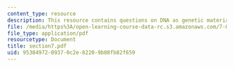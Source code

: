 ```yaml
---
content_type: resource
description: This resource contains questions on DNA as genetic material and DNA replication.
file: /media/https%3A/open-learning-course-data-rc.s3.amazonaws.com/7-014-introductory-biology-spring-2005/9538497209370c2e82209b08fb82f659_section7.pdf
file_type: application/pdf
resourcetype: Document
title: section7.pdf
uid: 95384972-0937-0c2e-8220-9b08fb82f659
---
```

